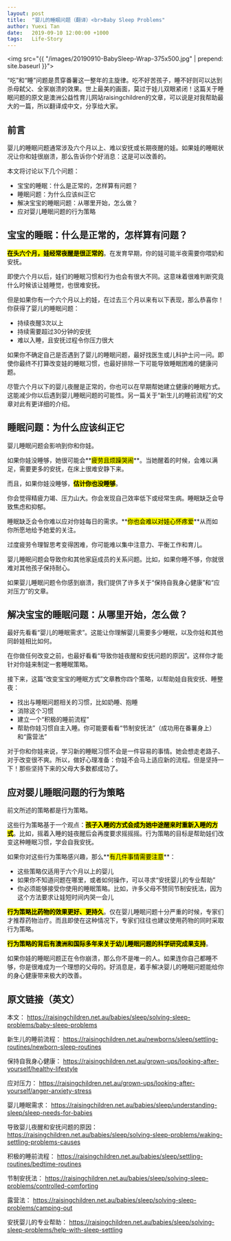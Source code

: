 ```yaml
---
layout: post
title:  "婴儿的睡眠问题（翻译）<br>Baby Sleep Problems"
author: Yuexi Tan
date:   2019-09-10 12:00:00 +1000
tags:   Life-Story
---
```


<img src="{{ "/images/20190910-BabySleep-Wrap-375x500.jpg" | prepend: site.baseurl }}">

“吃”和“睡”问题是贯穿番薯这一整年的主旋律。吃不好苦孩子，睡不好则可以达到杀母弑父、全家崩溃的效果。世上最美的画面，莫过于娃儿双眼紧闭！这篇关于睡眠问题的原文是澳洲公益性育儿网站raisingchildren的文章，可以说是对我帮助最大的一篇，所以翻译成中文，分享给大家。

## 前言

婴儿的睡眠问题通常涉及六个月以上、难以安抚或长期夜醒的娃。如果娃的睡眠状况让你和娃很崩溃，那么告诉你个好消息：这是可以改善的。

本文将讨论以下几个问题：

+ 宝宝的睡眠：什么是正常的，怎样算有问题？
+ 睡眠问题：为什么应该纠正它
+ 解决宝宝的睡眠问题：从哪里开始，怎么做？
+ 应对婴儿睡眠问题的行为策略

## 宝宝的睡眠：什么是正常的，怎样算有问题？

**<mark>在头六个月，娃经常夜醒是很正常的</mark>**。在发育早期，你的娃可能半夜需要你喂奶和安抚。

即使六个月以后，娃们的睡眠习惯和行为也会有很大不同。这意味着很难判断究竟什么时候该让娃睡觉，也很难安抚。

但是如果你有一个六个月以上的娃，在过去三个月以来有以下表现，那么恭喜你！你获得了婴儿的睡眠问题：

+ 持续夜醒3次以上
+ 持续需要超过30分钟的安抚
+ 难以入睡，且安抚过程令你压力很大

如果你不确定自己是否遇到了婴儿的睡眠问题，最好找医生或儿科护士问一问。即使你最终不打算改变娃的睡眠习惯，也最好排除一下可能导致睡眠困难的健康问题。

尽管六个月以下的婴儿夜醒是正常的，你也可以在早期帮她建立健康的睡眠方式。这能减少你以后遇到婴儿睡眠问题的可能性。另一篇关于“新生儿的睡前流程”的文章对此有更详细的介绍。

## 睡眠问题：为什么应该纠正它

婴儿睡眠问题会影响到你和你娃。

如果你娃没睡够，她很可能会**<mark>疲劳且烦躁哭闹</mark>**。当她醒着的时候，会难以满足，需要更多的安抚，在床上很难安静下来。

而且，如果你娃没睡够，**<mark>估计你也没睡够</mark>**。

你会觉得精疲力竭、压力山大。你会发现自己效率低下或经常生病。睡眠缺乏会导致焦虑和抑郁。

睡眠缺乏会令你难以应对你娃每日的需求。**<mark>你也会难以对娃心怀疼爱</mark>**从而如你所愿地给予她爱的关注。

过度疲劳令理智思考变得困难，你可能难以集中注意力、平衡工作和育儿。

婴儿睡眠问题会导致你和其他家庭成员的关系问题。比如，如果你睡不够，你就很难对其他孩子保持耐心。

如果婴儿睡眠问题令你感到崩溃，我们提供了许多关于“保持自我身心健康”和“应对压力”的文章。

## 解决宝宝的睡眠问题：从哪里开始，怎么做？

最好先看看“婴儿的睡眠需求”。这能让你理解婴儿需要多少睡眠，以及你娃和其他同龄娃相比如何。

在你做任何改变之前，也最好看看“导致你娃夜醒和安抚问题的原因”。这样你才能针对你娃来制定一套睡眠策略。

接下来，这篇“改变宝宝的睡眠方式”文章教你四个策略，以帮助娃自我安抚、睡整夜：

+ 找出与睡眠问题相关的习惯，比如奶睡、抱睡
+ 消除这个习惯
+ 建立一个“积极的睡前流程”
+ 帮助你娃习惯自主入睡。你可能要看看“节制安抚法”（成功用在番薯身上）和“露营法”

对于你和你娃来说，学习新的睡眠习惯不会是一件容易的事情。她会想走老路子、对于改变很不爽。所以，做好心理准备：你娃不会马上适应新的流程。但是坚持一下！那些坚持下来的父母大多数都成功了。

## 应对婴儿睡眠问题的行为策略

前文所述的策略都是行为策略。

这些行为策略基于一个观点：**<mark>孩子入睡的方式会成为她中途醒来时重新入睡的方式</mark>**。比如，摇着入睡的娃夜醒后会再度要求摇摇摇。行为策略的目标是帮助娃们改变这种睡眠习惯，学会自我安抚。

如果你对这些行为策略感兴趣，那么**<mark>有几件事情需要注意</mark>**：

+ 这些策略仅适用于六个月以上的婴儿
+ 如果你不知道问题在哪里，或者如何操作，可以寻求“安抚婴儿的专业帮助”
+ 你必须能够接受你使用的睡眠策略。比如，许多父母不赞同节制安抚法，因为这个方法要求让娃短时间内哭一会儿

**<mark>行为策略比药物的效果更好、更持久</mark>**。仅在婴儿睡眠问题十分严重的时候，专家们才推荐药物治疗。而且即使在这种情况下，专家们往往也建议使用药物的同时采取行为策略。

**<mark>行为策略的背后有澳洲和国际多年来关于幼儿睡眠问题的科学研究成果支持</mark>**。

如果你娃的睡眠问题正在令你崩溃，那么你不是唯一的人。如果连你自己都睡不够，你是很难成为一个理想的父母的。好消息是，着手解决婴儿的睡眠问题能给你的身心健康带来极大的改善。

## 原文链接（英文）

本文：
https://raisingchildren.net.au/babies/sleep/solving-sleep-problems/baby-sleep-problems

新生儿的睡前流程：
https://raisingchildren.net.au/newborns/sleep/settling-routines/newborn-sleep-routines

保持自我身心健康：
https://raisingchildren.net.au/grown-ups/looking-after-yourself/healthy-lifestyle

应对压力：
https://raisingchildren.net.au/grown-ups/looking-after-yourself/anger-anxiety-stress

婴儿睡眠需求：
https://raisingchildren.net.au/babies/sleep/understanding-sleep/sleep-needs-for-babies

导致婴儿夜醒和安抚问题的原因：
https://raisingchildren.net.au/babies/sleep/solving-sleep-problems/waking-settling-problems-causes

积极的睡前流程：
https://raisingchildren.net.au/babies/sleep/settling-routines/bedtime-routines

节制安抚法：
https://raisingchildren.net.au/babies/sleep/solving-sleep-problems/controlled-comforting

露营法：
https://raisingchildren.net.au/babies/sleep/solving-sleep-problems/camping-out

安抚婴儿的专业帮助：
https://raisingchildren.net.au/babies/sleep/solving-sleep-problems/help-with-sleep-settling
